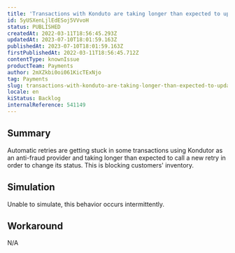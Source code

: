 ```yaml
---
title: 'Transactions with Konduto are taking longer than expected to update status'
id: 5yUSXenLjlEdESoj5VVvoH
status: PUBLISHED
createdAt: 2022-03-11T18:56:45.293Z
updatedAt: 2023-07-10T18:01:59.163Z
publishedAt: 2023-07-10T18:01:59.163Z
firstPublishedAt: 2022-03-11T18:56:45.712Z
contentType: knownIssue
productTeam: Payments
author: 2mXZkbi0oi061KicTExNjo
tag: Payments
slug: transactions-with-konduto-are-taking-longer-than-expected-to-update-status
locale: en
kiStatus: Backlog
internalReference: 541149
---
```


## Summary


Automatic retries are getting stuck in some transactions using Kondutor as an anti-fraud provider and taking longer than expected to call a new retry in order to change its status. This is blocking customers' inventory.


##

## Simulation


Unable to simulate, this behavior occurs intermittently.


##

## Workaround


N/A





